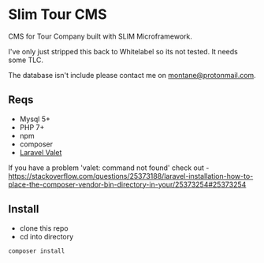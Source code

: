 # Slim Tour CMS
CMS for Tour Company built with SLIM Microframework.

I've only just stripped this back to Whitelabel so its not tested. It needs some TLC.

The database isn't include please contact me on montane@protonmail.com.


## Reqs

- Mysql 5+ 
- PHP 7+
- npm
- composer
- [Laravel Valet](https://laravel.com/docs/5.6/valet#installation)

If you have a problem 'valet: command not found' check out - https://stackoverflow.com/questions/25373188/laravel-installation-how-to-place-the-composer-vendor-bin-directory-in-your/25373254#25373254


## Install

- clone this repo
- cd into directory

```bash
composer install
```
